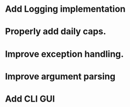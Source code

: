 # Add Logging implementation
# Properly add daily caps. 
# Improve exception handling.
# Improve argument parsing
# Add CLI GUI